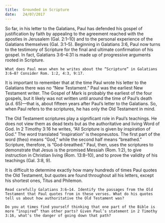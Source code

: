 ```yaml
---
title:  Grounded in Scripture
date:   24/07/2017
---
```


So far, in his letter to the Galatians, Paul has defended his gospel of justification by faith by appealing to the agreement reached with the apostles in Jerusalem (Gal. 2:1–10) and to the personal experience of the Galatians themselves (Gal. 3:1–5). Beginning in Galatians 3:6, Paul now turns to the testimony of Scripture for the final and ultimate confirmation of his gospel. In fact, Galatians 3:6–4:31 is made up of progressive arguments rooted in Scripture.

`What does Paul mean when he writes about the “Scripture” in Galatians 3:6–8? Consider Rom. 1:2, 4:3, 9:17.`

It is important to remember that at the time Paul wrote his letter to the Galatians there was no “New Testament.” Paul was the earliest New Testament writer. The Gospel of Mark is probably the earliest of the four gospels, but it likely was not written until around the time of Paul’s death (a.d. 65)—that is, about fifteen years after Paul’s letter to the Galatians. So, when Paul refers to the scriptures, he has only the Old Testament in mind.

The Old Testament scriptures play a significant role in Paul’s teachings. He does not view them as dead texts but as the authoritative and living Word of God. In 2 Timothy 3:16 he writes, “All Scripture is given by inspiration of God.” The word translated “inspiration” is theopneustos. The first part of the word (theo) means “God,” while the second half means “breathed.” Scripture, therefore, is “God-breathed.” Paul, then, uses the scriptures to demonstrate that Jesus is the promised Messiah (Rom. 1:2), to give instruction in Christian living (Rom. 13:8–10), and to prove the validity of his teachings (Gal. 3:8, 9).

It is difficult to determine exactly how many hundreds of times Paul quotes the Old Testament, but quotes are found throughout all his letters, except his shortest ones, Titus and Philemon.

`Read carefully Galatians 3:6–14. Identify the passages from the Old Testament that Paul quotes from in these verses. What do his quotes tell us about how authoritative the Old Testament was?`

`Do you at times find yourself thinking that one part of the Bible is more “inspired” than other parts? Given Paul’s statement in 2 Timothy 3:16, what’s the danger of going down that path?`

